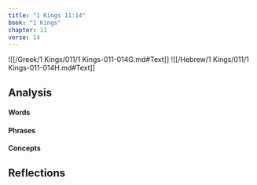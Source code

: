 ```yaml
---
title: "1 Kings 11:14"
book: "1 Kings"
chapter: 11
verse: 14
---
```

![[/Greek/1 Kings/011/1 Kings-011-014G.md#Text]]
![[/Hebrew/1 Kings/011/1 Kings-011-014H.md#Text]]

## Analysis

#### Words

#### Phrases

#### Concepts

## Reflections
